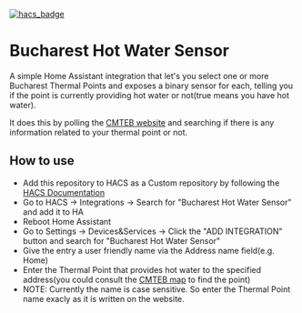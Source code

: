 [![hacs_badge](https://img.shields.io/badge/HACS-Custom-41BDF5.svg)](https://github.com/hacs/integration)

# Bucharest Hot Water Sensor
A simple Home Assistant integration that let's you select one or more Bucharest Thermal Points and exposes a binary sensor for each, telling you if the point is currently providing hot water or not(true means you have hot water). 

It does this by polling the [CMTEB website](https://www.cmteb.ro/functionare_sistem_termoficare.php) and searching if there is any information related to your thermal point or not.

## How to use

- Add this repository to HACS as a Custom repository by following the [HACS Documentation](https://hacs.xyz/docs/faq/custom_repositories)
- Go to HACS -> Integrations -> Search for "Bucharest Hot Water Sensor" and add it to HA
- Reboot Home Assistant
- Go to Settings -> Devices&Services -> Click the "ADD INTEGRATION" button and search for "Bucharest Hot Water Sensor"
- Give the entry a user friendly name via the Address name field(e.g. Home)
- Enter the Thermal Point that provides hot water to the specified address(you could consult the [CMTEB map](https://www.cmteb.ro/harta_stare_sistem_termoficare_bucuresti.php) to find the point)
- NOTE: Currently the name is case sensitive. So enter the Thermal Point name exacly as it is written on the website.